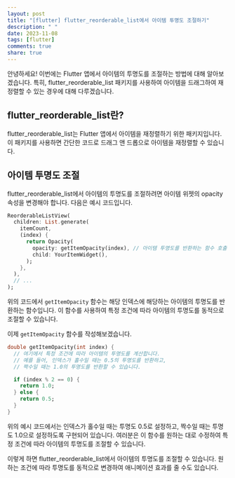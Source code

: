 ```yaml
---
layout: post
title: "[flutter] flutter_reorderable_list에서 아이템 투명도 조절하기"
description: " "
date: 2023-11-08
tags: [flutter]
comments: true
share: true
---
```


안녕하세요! 이번에는 Flutter 앱에서 아이템의 투명도를 조절하는 방법에 대해 알아보겠습니다. 특히, flutter_reorderable_list 패키지를 사용하여 아이템을 드래그하여 재정렬할 수 있는 경우에 대해 다루겠습니다.

## flutter_reorderable_list란?

flutter_reorderable_list는 Flutter 앱에서 아이템을 재정렬하기 위한 패키지입니다. 이 패키지를 사용하면 간단한 코드로 드래그 앤 드롭으로 아이템을 재정렬할 수 있습니다.

## 아이템 투명도 조절

flutter_reorderable_list에서 아이템의 투명도를 조절하려면 아이템 위젯의 opacity 속성을 변경해야 합니다. 다음은 예시 코드입니다.

```dart
ReorderableListView(
  children: List.generate(
    itemCount,
    (index) {
      return Opacity(
        opacity: getItemOpacity(index), // 아이템 투명도를 반환하는 함수 호출
        child: YourItemWidget(),
      );
    },
  ),
  // ...
);
```

위의 코드에서 `getItemOpacity` 함수는 해당 인덱스에 해당하는 아이템의 투명도를 반환하는 함수입니다. 이 함수를 사용하여 특정 조건에 따라 아이템의 투명도를 동적으로 조절할 수 있습니다.

이제 `getItemOpacity` 함수를 작성해보겠습니다.

```dart
double getItemOpacity(int index) {
  // 여기에서 특정 조건에 따라 아이템의 투명도를 계산합니다.
  // 예를 들어, 인덱스가 홀수일 때는 0.5의 투명도를 반환하고,
  // 짝수일 때는 1.0의 투명도를 반환할 수 있습니다.

  if (index % 2 == 0) {
    return 1.0;
  } else {
    return 0.5;
  }
}
```

위의 예시 코드에서는 인덱스가 홀수일 때는 투명도 0.5로 설정하고, 짝수일 때는 투명도 1.0으로 설정하도록 구현되어 있습니다. 여러분은 이 함수를 원하는 대로 수정하여 특정 조건에 따라 아이템의 투명도를 조절할 수 있습니다.

이렇게 하면 flutter_reorderable_list에서 아이템의 투명도를 조절할 수 있습니다. 원하는 조건에 따라 투명도를 동적으로 변경하여 애니메이션 효과를 줄 수도 있습니다.